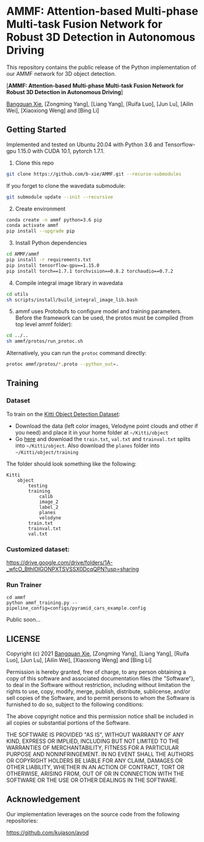# AMMF: Attention-based Multi-phase Multi-task Fusion Network for Robust 3D Detection in Autonomous Driving


This repository contains the public release of the Python implementation of our AMMF network for 3D object detection.

[**AMMF: Attention-based Multi-phase Multi-task Fusion Network for Robust 3D Detection in Autonomous Driving**]

[Bangquan Xie](https://github.com/b-xie), [Zongming Yang], [Liang Yang], [Ruifa Luo], [Jun Lu], [Ailin Wei], [Xiaoxiong Weng] and [Bing Li]


## Getting Started
Implemented and tested on Ubuntu 20.04 with Python 3.6 and Tensorflow-gpu 1.15.0 with CUDA 10.1, pytorch 1.7.1.

1. Clone this repo
```bash
git clone https://github.com/b-xie/AMMF.git --recurse-submodules
```
If you forget to clone the wavedata submodule:
```bash
git submodule update --init --recursive
```

2. Create environment
```bash
conda create -n ammf python=3.6 pip
conda activate ammf
pip install --upgrade pip
```

3. Install Python dependencies
```bash
cd AMMF/ammf
pip install -r requirements.txt
pip install tensorflow-gpu==1.15.0
pip install torch==1.7.1 torchvision==0.8.2 torchaudio==0.7.2
```

4. Compile integral image library in wavedata
```bash
cd utils
sh scripts/install/build_integral_image_lib.bash
```

5. ammf uses Protobufs to configure model and training parameters. Before the framework can be used, the protos must be compiled (from top level ammf folder):
```bash
cd ../..
sh ammf/protos/run_protoc.sh
```

Alternatively, you can run the `protoc` command directly:
```bash
protoc ammf/protos/*.proto --python_out=.
```

## Training
### Dataset
To train on the [Kitti Object Detection Dataset](http://www.cvlibs.net/datasets/kitti/eval_object.php?obj_benchmark=3d):
- Download the data (left color images, Velodyne point clouds and other if you need) and place it in your home folder at `~/Kitti/object`
- Go [here](https://drive.google.com/open?id=1yjCwlSOfAZoPNNqoMtWfEjPCfhRfJB-Z) and download the `train.txt`, `val.txt` and `trainval.txt` splits into `~/Kitti/object`. Also download the `planes` folder into `~/Kitti/object/training`

The folder should look something like the following:
```
Kitti
    object
        testing
        training
            calib
            image_2
            label_2
            planes
            velodyne
        train.txt
        trainval.txt
        val.txt
```
### Customized dataset:

https://drive.google.com/drive/folders/1A-_wfcO_BthlOlGONPXTSVSSX0DcqQPN?usp=sharing

### Run Trainer
```
cd ammf
python ammf_training.py --pipeline_config=configs/pyramid_cars_example.config
```

Public soon...

## LICENSE
Copyright (c) 2021 [Bangquan Xie](https://github.com/b-xie), [Zongming Yang], [Liang Yang], [Ruifa Luo], [Jun Lu], [Ailin Wei], [Xiaoxiong Weng] and [Bing Li]

Permission is hereby granted, free of charge, to any person obtaining a copy
of this software and associated documentation files (the "Software"), to deal
in the Software without restriction, including without limitation the rights
to use, copy, modify, merge, publish, distribute, sublicense, and/or sell
copies of the Software, and to permit persons to whom the Software is
furnished to do so, subject to the following conditions:

The above copyright notice and this permission notice shall be included in all
copies or substantial portions of the Software.

THE SOFTWARE IS PROVIDED "AS IS", WITHOUT WARRANTY OF ANY KIND, EXPRESS OR
IMPLIED, INCLUDING BUT NOT LIMITED TO THE WARRANTIES OF MERCHANTABILITY,
FITNESS FOR A PARTICULAR PURPOSE AND NONINFRINGEMENT. IN NO EVENT SHALL THE
AUTHORS OR COPYRIGHT HOLDERS BE LIABLE FOR ANY CLAIM, DAMAGES OR OTHER
LIABILITY, WHETHER IN AN ACTION OF CONTRACT, TORT OR OTHERWISE, ARISING FROM,
OUT OF OR IN CONNECTION WITH THE SOFTWARE OR THE USE OR OTHER DEALINGS IN THE
SOFTWARE.

## Acknowledgement
Our implementation leverages on the source code from the following repositories:

https://github.com/kujason/avod

